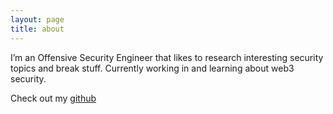 ```yaml
---
layout: page
title: about
---
```


I’m an Offensive Security Engineer that likes to research interesting security topics and break stuff. Currently working in and learning about web3 security.

Check out my <a href="https://github.com/nopcorn">github</a>

